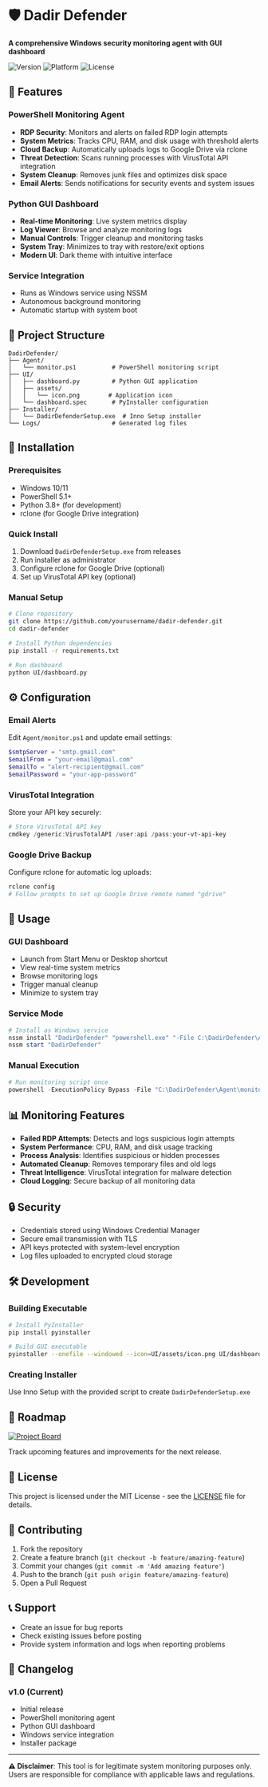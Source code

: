 # 🛡️ Dadir Defender

**A comprehensive Windows security monitoring agent with GUI dashboard**

![Version](https://img.shields.io/badge/version-1.0-blue.svg)
![Platform](https://img.shields.io/badge/platform-Windows-lightgrey.svg)
![License](https://img.shields.io/badge/license-MIT-green.svg)

## 🚀 Features

### PowerShell Monitoring Agent
- **RDP Security**: Monitors and alerts on failed RDP login attempts
- **System Metrics**: Tracks CPU, RAM, and disk usage with threshold alerts
- **Cloud Backup**: Automatically uploads logs to Google Drive via rclone
- **Threat Detection**: Scans running processes with VirusTotal API integration
- **System Cleanup**: Removes junk files and optimizes disk space
- **Email Alerts**: Sends notifications for security events and system issues

### Python GUI Dashboard
- **Real-time Monitoring**: Live system metrics display
- **Log Viewer**: Browse and analyze monitoring logs
- **Manual Controls**: Trigger cleanup and monitoring tasks
- **System Tray**: Minimizes to tray with restore/exit options
- **Modern UI**: Dark theme with intuitive interface

### Service Integration
- Runs as Windows service using NSSM
- Autonomous background monitoring
- Automatic startup with system boot

## 📁 Project Structure

```
DadirDefender/
├── Agent/
│   └── monitor.ps1          # PowerShell monitoring script
├── UI/
│   ├── dashboard.py         # Python GUI application
│   ├── assets/
│   │   └── icon.png        # Application icon
│   └── dashboard.spec       # PyInstaller configuration
├── Installer/
│   └── DadirDefenderSetup.exe  # Inno Setup installer
└── Logs/                    # Generated log files
```

## 🔧 Installation

### Prerequisites
- Windows 10/11
- PowerShell 5.1+
- Python 3.8+ (for development)
- rclone (for Google Drive integration)

### Quick Install
1. Download `DadirDefenderSetup.exe` from releases
2. Run installer as administrator
3. Configure rclone for Google Drive (optional)
4. Set up VirusTotal API key (optional)

### Manual Setup
```bash
# Clone repository
git clone https://github.com/yourusername/dadir-defender.git
cd dadir-defender

# Install Python dependencies
pip install -r requirements.txt

# Run dashboard
python UI/dashboard.py
```

## ⚙️ Configuration

### Email Alerts
Edit `Agent/monitor.ps1` and update email settings:
```powershell
$smtpServer = "smtp.gmail.com"
$emailFrom = "your-email@gmail.com"
$emailTo = "alert-recipient@gmail.com"
$emailPassword = "your-app-password"
```

### VirusTotal Integration
Store your API key securely:
```powershell
# Store VirusTotal API key
cmdkey /generic:VirusTotalAPI /user:api /pass:your-vt-api-key
```

### Google Drive Backup
Configure rclone for automatic log uploads:
```bash
rclone config
# Follow prompts to set up Google Drive remote named "gdrive"
```

## 🚀 Usage

### GUI Dashboard
- Launch from Start Menu or Desktop shortcut
- View real-time system metrics
- Browse monitoring logs
- Trigger manual cleanup
- Minimize to system tray

### Service Mode
```powershell
# Install as Windows service
nssm install "DadirDefender" "powershell.exe" "-File C:\DadirDefender\Agent\monitor.ps1"
nssm start "DadirDefender"
```

### Manual Execution
```powershell
# Run monitoring script once
powershell -ExecutionPolicy Bypass -File "C:\DadirDefender\Agent\monitor.ps1"
```

## 📊 Monitoring Features

- **Failed RDP Attempts**: Detects and logs suspicious login attempts
- **System Performance**: CPU, RAM, and disk usage tracking
- **Process Analysis**: Identifies suspicious or hidden processes
- **Automated Cleanup**: Removes temporary files and old logs
- **Threat Intelligence**: VirusTotal integration for malware detection
- **Cloud Logging**: Secure backup of all monitoring data

## 🔒 Security

- Credentials stored using Windows Credential Manager
- Secure email transmission with TLS
- API keys protected with system-level encryption
- Log files uploaded to encrypted cloud storage

## 🛠️ Development

### Building Executable
```bash
# Install PyInstaller
pip install pyinstaller

# Build GUI executable
pyinstaller --onefile --windowed --icon=UI/assets/icon.png UI/dashboard.py
```

### Creating Installer
Use Inno Setup with the provided script to create `DadirDefenderSetup.exe`

## 📌 Roadmap

[![Project Board](https://img.shields.io/badge/Project-Dadir_Defender_v1.1-blue?style=flat-square&logo=github)](https://github.com/users/Djeylani/projects/2/views/1)

Track upcoming features and improvements for the next release.

## 📝 License

This project is licensed under the MIT License - see the [LICENSE](LICENSE) file for details.

## 🤝 Contributing

1. Fork the repository
2. Create a feature branch (`git checkout -b feature/amazing-feature`)
3. Commit your changes (`git commit -m 'Add amazing feature'`)
4. Push to the branch (`git push origin feature/amazing-feature`)
5. Open a Pull Request

## 📞 Support

- Create an issue for bug reports
- Check existing issues before posting
- Provide system information and logs when reporting problems

## 🔄 Changelog

### v1.0 (Current)
- Initial release
- PowerShell monitoring agent
- Python GUI dashboard
- Windows service integration
- Installer package

---

**⚠️ Disclaimer**: This tool is for legitimate system monitoring purposes only. Users are responsible for compliance with applicable laws and regulations.
